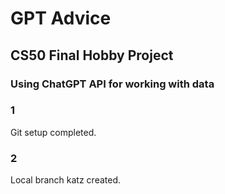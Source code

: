 # GPT Advice
## CS50 Final Hobby Project
### Using ChatGPT API for working with data

### 1
Git setup completed.

### 2
Local branch katz created.
